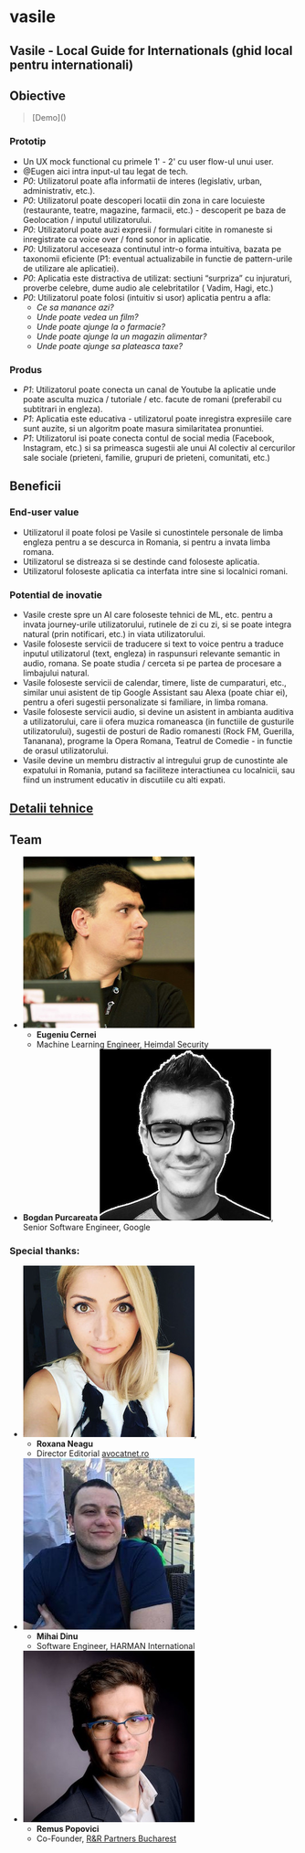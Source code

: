 # vasile
## Vasile - Local Guide for Internationals (ghid local pentru internationali)

## Obiective

> [Demo](_<Presentation Video link>_)

### Prototip

* Un UX mock functional cu primele 1' - 2' cu user flow-ul unui user.
* @Eugen aici intra input-ul tau legat de tech.
* *P0*: Utilizatorul poate afla informatii de interes (legislativ, urban, administrativ, etc.).
* *P0*: Utilizatorul poate descoperi locatii din zona in care locuieste (restaurante, teatre, magazine, farmacii, etc.) - descoperit pe baza de Geolocation / inputul utilizatorului.
* *P0*: Utilizatorul poate auzi expresii / formulari citite in romaneste si inregistrate ca voice over / fond sonor in aplicatie.
* *P0*: Utilizatorul acceseaza continutul intr-o forma intuitiva, bazata pe taxonomii eficiente (P1: eventual actualizabile in functie de pattern-urile de utilizare ale aplicatiei).
* *P0*: Aplicatia este distractiva de utilizat: sectiuni “surpriza” cu injuraturi, proverbe celebre, dume audio ale celebritatilor ( Vadim, Hagi, etc.)
* *P0*: Utilizatorul poate folosi (intuitiv si usor) aplicatia pentru a afla:
  * _Ce sa manance azi?_
  * _Unde poate vedea un film?_
  * _Unde poate ajunge la o farmacie?_
  * _Unde poate ajunge la un magazin alimentar?_
  * _Unde poate ajunge sa plateasca taxe?_

### Produs

* *P1*: Utilizatorul poate conecta un canal de Youtube la aplicatie unde poate asculta muzica / tutoriale / etc. facute de romani (preferabil cu subtitrari in engleza).
* *P1*: Aplicatia este educativa - utilizatorul poate inregistra expresiile care sunt auzite, si un algoritm poate masura similaritatea pronuntiei.
* *P1*: Utilizatorul isi poate conecta contul de social media (Facebook, Instagram, etc.) si sa primeasca sugestii ale unui AI colectiv al cercurilor sale sociale (prieteni, familie, grupuri de prieteni, comunitati, etc.)

## Beneficii

### End-user value

* Utilizatorul il poate folosi pe Vasile si cunostintele personale de limba engleza pentru a se descurca in Romania, si pentru a invata limba romana.
* Utilizatorul se distreaza si se destinde cand foloseste aplicatia.
* Utilizatorul foloseste aplicatia ca interfata intre sine si localnici romani.

### Potential de inovatie

* Vasile creste spre un AI care foloseste tehnici de ML, etc. pentru a invata journey-urile utilizatorului, rutinele de zi cu zi, si se poate integra natural (prin notificari, etc.) in viata utilizatorului.
* Vasile foloseste servicii de traducere si text to voice pentru a traduce inputul utilizatorul (text, engleza) in raspunsuri relevante semantic in audio, romana. Se poate studia / cerceta si pe partea de procesare a limbajului natural.
* Vasile foloseste servicii de calendar, timere, liste de cumparaturi, etc., similar unui asistent de tip Google Assistant sau Alexa (poate chiar ei),  pentru a oferi sugestii personalizate si familiare, in limba romana.
* Vasile foloseste servicii audio, si devine un asistent in ambianta auditiva a utilizatorului, care ii ofera muzica romaneasca (in functiile de gusturile utilizatorului), sugestii de posturi de Radio romanesti (Rock FM, Guerilla, Tananana), programe la Opera Romana, Teatrul de Comedie - in functie de orasul utilizatorului.
* Vasile devine un membru distractiv al intregului grup de cunostinte ale expatului in Romania, putand sa faciliteze interactiunea cu localnicii, sau fiind un instrument educativ in discutiile cu alti expati.

## [Detalii tehnice](docs/technical.md)

## Team

* ![Eugeniu Cernei](artifacts/pics/img_eugen.jpeg)
  * **Eugeniu Cernei**
  * Machine Learning Engineer, Heimdal Security
* **Bogdan Purcareata** ![Bogdan Purcareata](artifacts/pics/img_bogdan.jpeg), Senior Software Engineer, Google

### Special thanks:
* ![Roxana Neagu](artifacts/pics/img_roxana.jpeg),
  * **Roxana Neagu**
  * Director Editorial [avocatnet.ro](https://avocatnet.ro/)
* ![Mihai Dinu](artifacts/pics/img_mihai.jpeg)
  * **Mihai Dinu**
  * Software Engineer, HARMAN International
* ![Remus Popovici](artifacts/pics/img_remus.jpeg)
  * **Remus Popovici**
  * Co-Founder, [R&R Partners Bucharest](https://rrpb.ro/home-page/)
